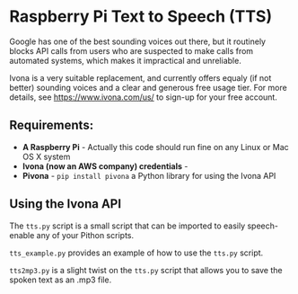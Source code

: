 Raspberry Pi Text to Speech (TTS)
========================================

Google has one of the best sounding voices out there, but it routinely blocks API calls from users who are suspected to make calls from automated systems, which makes it impractical and unreliable.

Ivona is a very suitable replacement, and currently offers equaly (if not better) sounding voices and a clear and generous free usage tier. For more  details, see https://www.ivona.com/us/ to sign-up for your free account.


## Requirements:

* **A Raspberry Pi** - Actually this code should run fine on any Linux or Mac OS X system
* **Ivona (now an AWS company) credentials** - 
* **Pivona** - `pip install pivona` a Python library for using the Ivona API
  

## Using the Ivona API

The `tts.py` script is a small script that can be imported to easily speech-enable any of your Pithon scripts.

`tts_example.py` provides an example of how to use the `tts.py` script.


`tts2mp3.py` is a slight twist on the `tts.py` script that allows you to save the spoken text as an .mp3 file.